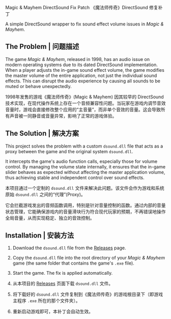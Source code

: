 Magic & Mayhem DirectSound Fix Patch
《魔法师传奇》DirectSound 修复补丁

A simple DirectSound wrapper to fix sound effect volume issues in *Magic & Mayhem*.

## The Problem | 问题描述

The game *Magic & Mayhem*, released in 1998, has an audio issue on modern operating systems due to its dated DirectSound implementation. When a player adjusts the in-game sound effect volume, the game modifies the master volume of the entire application, not just the individual sound effects. This can disrupt the audio experience by causing all sounds to be muted or behave unexpectedly.

1998年发售的游戏《魔法师传奇》(Magic & Mayhem) 因其较早的 DirectSound 技术实现，在现代操作系统上存在一个音频兼容性问题。当玩家在游戏内调节音效音量时，游戏会直接修改整个应用的“主音量”，而非单个音效的音量。这会导致所有声音被一同静音或音量异常，影响了正常的游戏体验。

## The Solution | 解决方案

This project solves the problem with a custom `dsound.dll` file that acts as a proxy between the game and the original system `dsound.dll`.

It intercepts the game's audio function calls, especially those for volume control. By managing the volume state internally, it ensures that the in-game slider behaves as expected without affecting the master application volume, thus achieving stable and independent control over sound effects.

本项目通过一个定制的 `dsound.dll` 文件来解决此问题。该文件会作为游戏和系统原始 `dsound.dll` 之间的“代理”(Proxy)。

它会拦截游戏发出的音频函数调用，特别是针对音量控制的函数。通过内部的音量状态管理，它能确保游戏内的音量滑块行为符合现代玩家的预期，不再错误地操作全局音量，从而实现稳定、独立的音效控制。

## Installation | 安装方法

1.  Download the `dsound.dll` file from the [Releases](https://github.com/MyuriRose/dswrapper-mm/releases) page.

2.  Copy the `dsound.dll` file into the root directory of your *Magic & Mayhem* game (the same folder that contains the game's `.exe` file).

3.  Start the game. The fix is applied automatically.

1.  从本项目的 [Releases](https://github.com/MyuriRose/dswrapper-mm/releases) 页面下载 `dsound.dll` 文件。

2.  将下载好的 `dsound.dll` 文件复制到《魔法师传奇》的游戏根目录下（即游戏主程序 `.exe` 所在的那个文件夹）。

3.  重新启动游戏即可，本补丁会自动生效。
